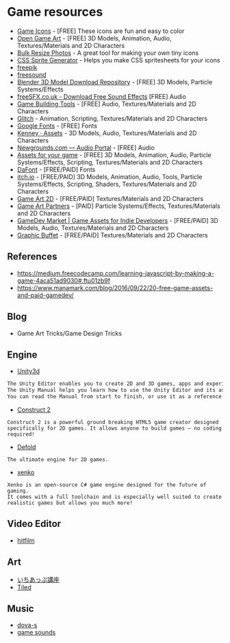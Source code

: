 # Game resources

- [Game Icons](http://game-icons.net/) - [FREE] These icons are fun and easy to color
- [Open Game Art](http://opengameart.org/) - [FREE] 3D Models, Animation, Audio, Textures/Materials and 2D Characters
- [Bulk Resize Photos](https://bulkresizephotos.com/) - A great tool for making your own tiny icons
- [CSS Sprite Generator](http://spritegen.website-performance.org/) - Helps you make CSS spritesheets for your icons
- [freepik](http://www.freepik.com/)
- [freesound](https://www.freesound.org/)
- [Blender 3D Model Download Repository](https://www.blender-models.com/) - [FREE] 3D Models, Particle Systems/Effects
- [freeSFX.co.uk - Download Free Sound Effects](http://www.freesfx.co.uk/) [FREE] Audio
- [Game Building Tools](http://gamebuildingtools.com/) - [FREE] Audio, Textures/Materials and 2D Characters
- [Glitch](http://www.glitchthegame.com/) - Animation, Scripting, Textures/Materials and 2D Characters
- [Google Fonts](https://fonts.google.com/) - [FREE] Fonts
- [Kenney · Assets](http://www.kenney.nl/assets) - 3D Models, Audio, Textures/Materials and 2D Characters
- [Newgrounds.com — Audio Portal](http://www.newgrounds.com/audio/) - [FREE] Audio
- [Assets for your game](https://www.reddit.com/r/gameassets/) - [FREE] 3D Models, Animation, Audio, Particle Systems/Effects, Scripting, Textures/Materials and 2D Characters
- [DaFont](http://www.dafont.com/) - [FREE/PAID] Fonts
- [itch.io](https://itch.io/game-assets) - [FREE/PAID] 3D Models, Animation, Audio, Tools, Particle Systems/Effects, Scripting, Shaders, Textures/Materials and 2D Characters
- [Game Art 2D](http://www.gameart2d.com/) - [FREE/PAID] Textures/Materials and 2D Characters
- [Game Art Partners](https://gameartpartners.com/) - [PAID] Particle Systems/Effects, Textures/Materials and 2D Characters
- [GameDev Market | Game Assets for Indie Developers](https://www.gamedevmarket.net/) - [FREE/PAID] 3D Models, Audio, Textures/Materials and 2D Characters
- [Graphic Buffet](http://www.graphic-buffet.com/) - [FREE/PAID] Textures/Materials and 2D Characters

## References

- https://medium.freecodecamp.com/learning-javascript-by-making-a-game-4aca51ad9030#.ftu01zb9f
- https://www.manamark.com/blog/2016/09/22/20-free-game-assets-and-paid-gamedev/

## Blog

- Game Art Tricks/Game Design Tricks

## Engine

- [Unity3d](https://unity3d.com/)

```tex
The Unity Editor enables you to create 2D and 3D games, apps and experiences.
The Unity Manual helps you learn how to use the Unity Editor and its associated Services.
You can read the Manual from start to finish, or use it as a reference.
```

- [Construct 2](https://www.scirra.com/construct2)

```
Construct 2 is a powerful ground breaking HTML5 game creator designed specifically for 2D games. It allows anyone to build games — no coding required!
```

- [Defold](http://www.defold.com/)

```
The ultimate engine for 2D games.
```

- [xenko](http://xenko.com/)

```
Xenko is an open-source C# game engine designed for the future of gaming.
It comes with a full toolchain and is especially well suited to create realistic games but allows you much more!
```

## Video Editor

- [hitfilm](https://hitfilm.com/express)

## Art

- [いちあっぷ講座](https://ichi-up.net/)
- [Tiled](http://www.mapeditor.org/)

## Music

- [dova-s](http://dova-s.jp/)
- [game sounds](https://gamesounds.xyz/)
